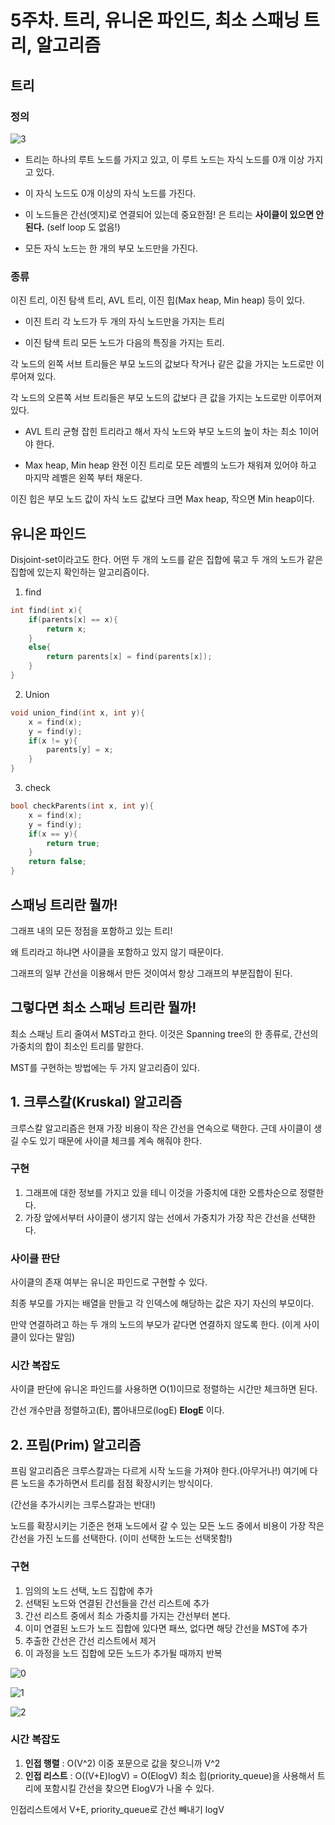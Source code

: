 # 5주차. 트리, 유니온 파인드, 최소 스패닝 트리,  알고리즘
## 트리
### 정의

![3](https://github.com/kanghuiseon/algorithmStudy/blob/master/Rare5_Tree/Resource/3.png)

* 트리는 하나의 루트 노드를 가지고 있고, 이 루트 노드는 자식 노드를 0개 이상 가지고 있다.

* 이 자식 노드도 0개 이상의 자식 노드를 가진다.

* 이 노드들은 간선(엣지)로 연결되어 있는데 중요한점! 은 트리는 **사이클이 있으면 안된다.** (self loop 도 없음!)

* 모든 자식 노드는 한 개의 부모 노드만을 가진다.

### 종류
이진 트리,  이진 탐색 트리, AVL 트리, 이진 힙(Max heap, Min heap) 등이 있다.

* 이진 트리
각 노드가 두 개의 자식 노드만을 가지는 트리

* 이진 탐색 트리
모든 노드가 다음의 특징을 가지는 트리.

각 노드의 왼쪽 서브 트리들은 부모 노드의 값보다 작거나 같은 값을 가지는 노드로만 이루어져 있다.

각 노드의 오른쪽 서브 트리들은 부모 노드의 값보다 큰 값을 가지는 노드로만 이루어져 있다.

* AVL 트리
균형 잡힌 트리라고 해서 자식 노드와 부모 노드의 높이 차는 최소 1이어야 한다.

* Max heap, Min heap
완전 이진 트리로 모든 레벨의 노드가 채워져 있어야 하고 마지막 레벨은 왼쪽 부터 채운다.

이진 힙은 부모 노드 값이 자식 노드 값보다 크면 Max heap, 작으면 Min heap이다.




## 유니온 파인드
Disjoint-set이라고도 한다. 어떤 두 개의 노드를 같은 집합에 묶고 두 개의 노드가 같은 집합에 있는지 확인하는 알고리즘이다.

1. find
```cpp
int find(int x){
    if(parents[x] == x){
        return x;
    }
    else{
        return parents[x] = find(parents[x]);
    }
}
```
2. Union
```cpp
void union_find(int x, int y){
    x = find(x);
    y = find(y);
    if(x != y){
        parents[y] = x;
    }
}
```
3. check
```cpp
bool checkParents(int x, int y){
    x = find(x);
    y = find(y);
    if(x == y){
        return true;
    }
    return false;
}
```



## 스패닝 트리란 뭘까!
그래프 내의 모든 정점을 포함하고 있는 트리! 

왜 트리라고 하냐면 사이클을 포함하고 있지 않기 때문이다.

그래프의 일부 간선을 이용해서 만든 것이여서 항상 그래프의 부분집합이 된다.


## 그렇다면 최소 스패닝 트리란 뭘까!
최소 스패닝 트리 줄여서 MST라고 한다. 이것은 Spanning tree의 한 종류로, 간선의 가중치의 합이 최소인 트리를 말한다.

MST를 구현하는 방법에는 두 가지 알고리즘이 있다.




## 1. 크루스칼(Kruskal) 알고리즘
크루스칼 알고리즘은 현재 가장 비용이 작은 간선을 연속으로 택한다. 근데 사이클이 생길 수도 있기 때문에 사이클 체크를 계속 해줘야 한다.

### 구현
1. 그래프에 대한 정보를 가지고 있을 테니 이것을 가중치에 대한 오름차순으로 정렬한다. 
2. 가장 앞에서부터 사이클이 생기지 않는 선에서 가중치가 가장 작은 간선을 선택한다.

### 사이클 판단
사이클의 존재 여부는 유니온 파인드로 구현할 수 있다.

최종 부모를 가지는 배열을 만들고 각 인덱스에 해당하는 값은 자기 자신의 부모이다. 

만약 연결하려고 하는 두 개의 노드의 부모가 같다면 연결하지 않도록 한다. (이게 사이클이 있다는 말임)

### 시간 복잡도
사이클 판단에 유니온 파인드를 사용하면 O(1)이므로 정렬하는 시간만 체크하면 된다.

간선 개수만큼 정렬하고(E), 뽑아내므로(logE) **ElogE** 이다.


## 2. 프림(Prim) 알고리즘
프림 알고리즘은 크루스칼과는 다르게 시작 노드을 가져야 한다.(아무거나!) 여기에 다른 노드을 추가하면서 트리를 점점 확장시키는 방식이다.

(간선을 추가시키는 크루스칼과는 반대!)

노드를 확장시키는 기준은 현재 노드에서 갈 수 있는 모든 노드 중에서 비용이 가장 작은 간선을 가진 노드를 선택한다. (이미 선택한 노드는 선택못함!)

### 구현
1. 임의의 노드 선택, 노드 집합에 추가
2. 선택된 노드와 연결된 간선들을 간선 리스트에 추가
3. 간선 리스트 중에서 최소 가중치를 가지는 간선부터 본다.
4. 이미 연결된 노드가 노드 집합에 있다면 패쓰, 없다면 해당 간선을 MST에 추가
5. 추출한 간선은 간선 리스트에서 제거
6. 이 과정을 노드 집합에 모든 노드가 추가될 때까지 반복

![0](https://github.com/kanghuiseon/algorithmStudy/blob/master/Rare5_Tree/Resource/0.png)

![1](https://github.com/kanghuiseon/algorithmStudy/blob/master/Rare5_Tree/Resource/1.png)

![2](https://github.com/kanghuiseon/algorithmStudy/blob/master/Rare5_Tree/Resource/2.png)

### 시간 복잡도
1. **인접 행렬** : O(V^2)
이중 포문으로 값을 찾으니까 V^2
2. **인접 리스트** : O((V+E)logV) = O(ElogV)
최소 힙(priority_queue)을 사용해서 트리에 포함시킬 간선을 찾으면 ElogV가 나올 수 있다.

인접리스트에서 V+E, priority_queue로 간선 빼내기 logV
















